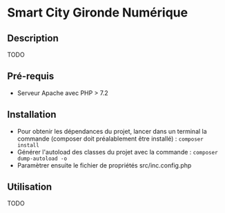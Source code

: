 # Smart City Gironde Numérique

## Description
TODO

## Pré-requis
- Serveur Apache avec PHP > 7.2

## Installation
- Pour obtenir les dépendances du projet, lancer dans un terminal la commande (composer doit préalablement être installé) : `composer install`
- Générer l'autoload des classes du projet avec la commande : `composer dump-autoload -o`
- Paramètrer ensuite le fichier de propriétés src/inc.config.php

## Utilisation
TODO

